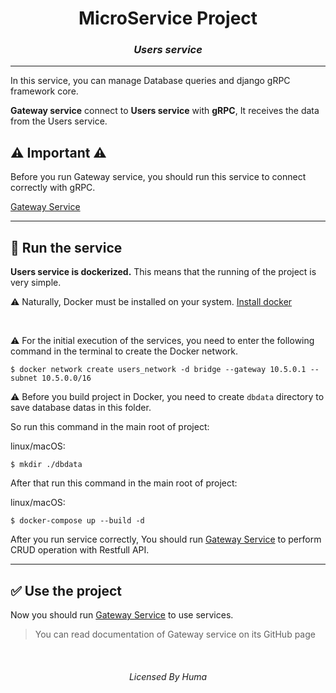 <div align="center">

# MicroService Project
### _Users service_

<hr>
</div>

In this service, you can manage Database queries and django gRPC framework core.

**Gateway service** connect to **Users service** with **gRPC**,
It receives the data from the Users service.

## ⚠ Important ⚠
Before you run Gateway service, you should run this service to connect correctly with gRPC.

[Gateway Service](https://github.com/AminAliH47/MicroService-Gateway)

<hr>

## 🏁 Run the service
**Users service is dockerized.** 
This means that the running of the project is very simple.

⚠ Naturally, Docker must be installed on your system. [Install docker](https://docs.docker.com/get-docker/)

<br>

⚠ For the initial execution of the services,
you need to enter the following command in the terminal to create the Docker network.
```commandline
$ docker network create users_network -d bridge --gateway 10.5.0.1 --subnet 10.5.0.0/16
```

⚠ Before you build project in Docker, you need to create `dbdata` directory to save database
datas in this folder.

So run this command in the main root of project:

linux/macOS:
```commandline
$ mkdir ./dbdata
```

After that run this command in the main root of project:

linux/macOS:
```commandline
$ docker-compose up --build -d
```

After you run service correctly, You should run [Gateway Service](https://github.com/AminAliH47/MicroService-Gateway) 
to perform CRUD operation with Restfull API.

<hr>

## ✅ Use the project
Now you should run [Gateway Service](https://github.com/AminAliH47/MicroService-Gateway) to use services.
> You can read documentation of Gateway service on its GitHub page

<div align="center">
<br>

###### Licensed By Huma

</div>